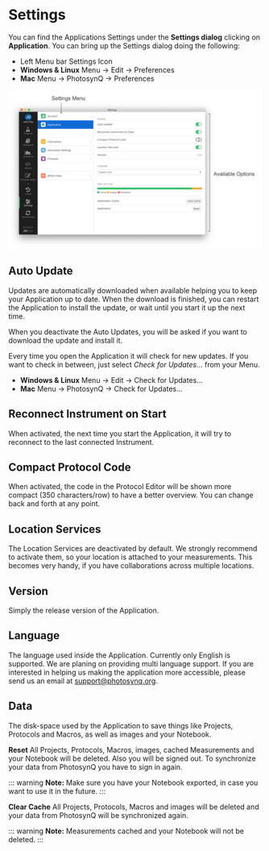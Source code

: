 # Settings

You can find the Applications Settings under the **Settings dialog** clicking on **Application**. You can bring up the Settings dialog doing the following:

+ Left Menu bar <i class="fa fa-sliders"></i> Settings Icon
+ **Windows & Linux** Menu → Edit → Preferences
+ **Mac** Menu → PhotosynQ → Preferences

![Desktop Application Settings Dialog](./images/settings.png)

## Auto Update

Updates are automatically downloaded when available helping you to keep your Application up to date. When the download is finished, you can restart the Application to install the update, or wait until you start it up the next time.

When you deactivate the Auto Updates, you will be asked if you want to download the update and install it.

Every time you open the Application it will check for new updates. If you want to check in between, just select *Check for Updates...* from your Menu.

+ **Windows & Linux** Menu → Edit → Check for Updates...
+ **Mac** Menu → PhotosynQ → Check for Updates...

## Reconnect Instrument on Start

When activated, the next time you start the Application, it will try to reconnect to the last connected Instrument.

## Compact Protocol Code

When activated, the code in the Protocol Editor will be shown more compact (350 characters/row) to have a better overview. You can change back and forth at any point.

## Location Services

The Location Services are deactivated by default. We strongly recommend to activate them, so your location is attached to your measurements. This becomes very handy, if you have collaborations across multiple locations.

## Version

Simply the release version of the Application.

## Language

The language used inside the Application. Currently only English is supported. We are planing on providing multi language support. If you are interested in helping us making the application more accessible, please send us an email at <support@photosynq.org>.

## Data

The disk-space used by the Application to save things like Projects, Protocols and Macros, as well as images and your Notebook.

**Reset**
All Projects, Protocols, Macros, images, cached Measurements and your Notebook will be deleted. Also you will be signed out. To synchronize your data from PhotosynQ you have to sign in again.

::: warning
**Note:** Make sure you have your Notebook exported, in case you want to use it in the future.
:::

**Clear Cache**
All Projects, Protocols, Macros and images will be deleted and your data from PhotosynQ will be synchronized again.

::: warning
**Note:** Measurements cached and your Notebook will not be deleted.
:::
